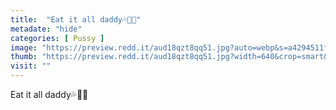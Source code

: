 ```yaml
---
title:  "Eat it all daddy💦👅😩"
metadate: "hide"
categories: [ Pussy ]
image: "https://preview.redd.it/aud18qzt8qq51.jpg?auto=webp&s=a4294511fe19db531254a3d90e0607844719acf3"
thumb: "https://preview.redd.it/aud18qzt8qq51.jpg?width=640&crop=smart&auto=webp&s=a63988549b86324a0d11ce118e9c988065dfd87c"
visit: ""
---
```

Eat it all daddy💦👅😩
